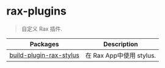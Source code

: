 # rax-plugins

> 自定义 Rax 插件.

Packages | Description 
-------- | ----------- 
[build-plugin-rax-stylus](packages/build-plugin-rax-stylus) | 在 Rax App中使用 stylus.